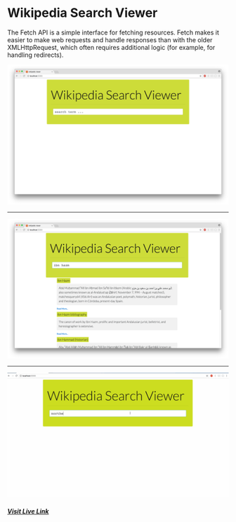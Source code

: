 # Wikipedia Search Viewer
The Fetch API is a simple interface for fetching resources. Fetch makes it easier to make web requests and handle responses than with the older XMLHttpRequest, which often requires additional logic (for example, for handling redirects).

![demo](img/sshot2.png)

- - -

![demo](img/sshot.png)

- - -
![demo](img/demo.gif)

##### [Visit Live Link](https://wehelie.github.io/wikiviewer/)
